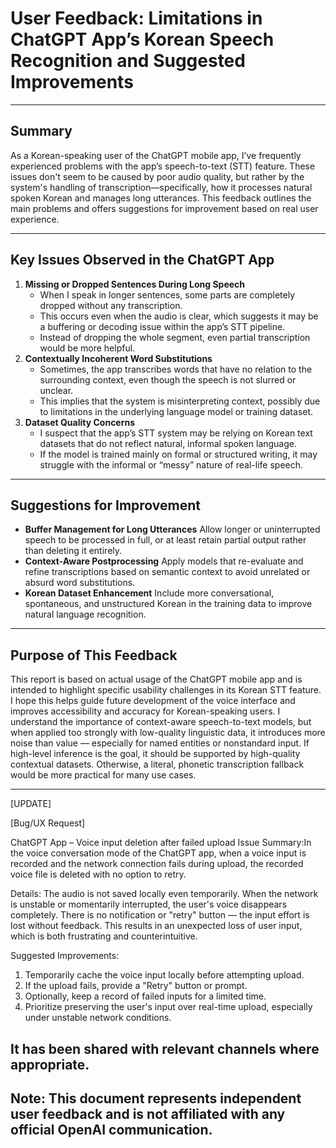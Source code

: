 # **User Feedback: Limitations in ChatGPT App’s Korean Speech Recognition and Suggested Improvements**

---

## **Summary**

As a Korean-speaking user of the ChatGPT mobile app, I’ve frequently experienced problems with the app’s speech-to-text (STT) feature. These issues don't seem to be caused by poor audio quality, but rather by the system's handling of transcription—specifically, how it processes natural spoken Korean and manages long utterances. This feedback outlines the main problems and offers suggestions for improvement based on real user experience.

---

## **Key Issues Observed in the ChatGPT App**

1. **Missing or Dropped Sentences During Long Speech**
    - When I speak in longer sentences, some parts are completely dropped without any transcription.
    - This occurs even when the audio is clear, which suggests it may be a buffering or decoding issue within the app’s STT pipeline.
    - Instead of dropping the whole segment, even partial transcription would be more helpful.
2. **Contextually Incoherent Word Substitutions**
    - Sometimes, the app transcribes words that have no relation to the surrounding context, even though the speech is not slurred or unclear.
    - This implies that the system is misinterpreting context, possibly due to limitations in the underlying language model or training dataset.
3. **Dataset Quality Concerns**
    - I suspect that the app’s STT system may be relying on Korean text datasets that do not reflect natural, informal spoken language.
    - If the model is trained mainly on formal or structured writing, it may struggle with the informal or “messy” nature of real-life speech.

---

## **Suggestions for Improvement**

- **Buffer Management for Long Utterances**
    Allow longer or uninterrupted speech to be processed in full, or at least retain partial output rather than deleting it entirely.
- **Context-Aware Postprocessing**
    Apply models that re-evaluate and refine transcriptions based on semantic context to avoid unrelated or absurd word substitutions.
- **Korean Dataset Enhancement**
    Include more conversational, spontaneous, and unstructured Korean in the training data to improve natural language recognition.
    

---

## **Purpose of This Feedback**

This report is based on actual usage of the ChatGPT mobile app and is intended to highlight specific usability challenges in its Korean STT feature.
I hope this helps guide future development of the voice interface and improves accessibility and accuracy for Korean-speaking users.
I understand the importance of context-aware speech-to-text models,
but when applied too strongly with low-quality linguistic data,
it introduces more noise than value — especially for named entities or nonstandard input.
If high-level inference is the goal, it should be supported by high-quality contextual datasets.
Otherwise, a literal, phonetic transcription fallback would be more practical for many use cases.

---

[UPDATE]

[Bug/UX Request] 

ChatGPT App – Voice input deletion after failed upload
Issue Summary:In the voice conversation mode of the ChatGPT app, when a voice input is recorded and the network connection fails during upload, the recorded voice file is deleted with no option to retry.

Details:
The audio is not saved locally even temporarily.
When the network is unstable or momentarily interrupted, the user's voice disappears completely.
There is no notification or "retry" button — the input effort is lost without feedback.
This results in an unexpected loss of user input, which is both frustrating and counterintuitive.

Suggested Improvements:
1. Temporarily cache the voice input locally before attempting upload.
2. If the upload fails, provide a "Retry" button or prompt.
3. Optionally, keep a record of failed inputs for a limited time.
4. Prioritize preserving the user's input over real-time upload, especially under unstable network conditions.


## It has been shared with relevant channels where appropriate.
## Note: This document represents independent user feedback and is not affiliated with any official OpenAI communication.
